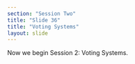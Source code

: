 ```yaml
---
section: "Session Two"
title: "Slide 36"
title: "Voting Systems"
layout: slide
---
```


Now we begin Session 2: Voting Systems.
